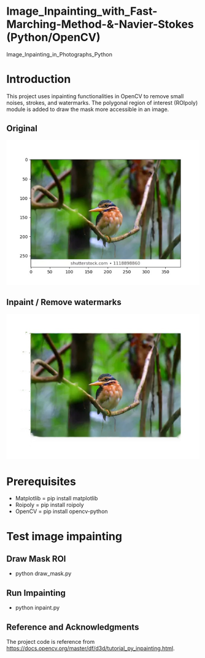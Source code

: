 # Image_Inpainting_with_Fast-Marching-Method-&-Navier-Stokes (Python/OpenCV)
Image_Inpainting_in_Photographs_Python

# Introduction
This project uses inpainting functionalities in OpenCV to remove small noises, strokes, and watermarks.
The polygonal region of interest (ROIpoly) module is added to draw the mask more accessible in an image.  

## Original
![Screenshot](img/original_bird.jpg)

## Inpaint / Remove watermarks
![Screenshot](result/inpaint_dstNS.jpg)


# Prerequisites
- Matplotlib = pip install matplotlib 
- Roipoly = pip install roipoly
- OpenCV = pip install opencv-python

# Test image impainting
## Draw Mask ROI
  - python draw_mask.py
  
## Run Impainting
  - python inpaint.py 

## Reference and Acknowledgments
The project code is reference from https://docs.opencv.org/master/df/d3d/tutorial_py_inpainting.html.

